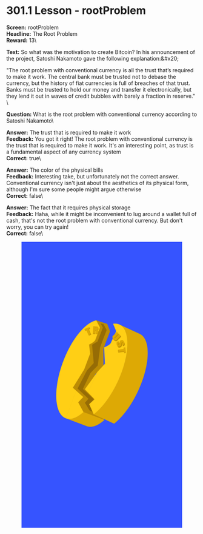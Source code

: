 # 301.1 Lesson - rootProblem

**Screen:** rootProblem\
**Headline:** The Root Problem\
**Reward:** 13\

**Text:** So what was the motivation to create Bitcoin? In his announcement of the project, Satoshi Nakamoto gave the following explanation:&amp;#x20;

&quot;The root problem with conventional currency is all the trust that’s required to make it work. The central bank must be trusted not to debase the currency, but the history of fiat currencies is full of breaches of that trust. Banks must be trusted to hold our money and transfer it electronically, but they lend it out in waves of credit bubbles with barely a fraction in reserve.&quot;
\

**Question:** What is the root problem with conventional currency according to Satoshi Nakamoto\

**Answer:** The trust that is required to make it work\
**Feedback:** You got it right! The root problem with conventional currency is the trust that is required to make it work. It&#x27;s an interesting point, as trust is a fundamental aspect of any currency system\
**Correct:** true\

**Answer:** The color of the physical bills\
**Feedback:** Interesting take, but unfortunately not the correct answer. Conventional currency isn&#x27;t just about the aesthetics of its physical form, although I&#x27;m sure some people might argue otherwise\
**Correct:** false\

**Answer:** The fact that it requires physical storage\
**Feedback:** Haha, while it might be inconvenient to lug around a wallet full of cash, that&#x27;s not the root problem with conventional currency. But don&#x27;t worry, you can try again!\
**Correct:** false\


<figure><img src="../.gitbook/assets/301-01.png" alt=""><figcaption></figcaption></figure>

